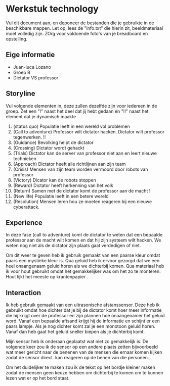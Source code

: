 # Werkstuk technology

Vul dit document aan, en deponeer de bestanden die je gebruikte in de beschikbare mappen. Let op, lees de "info.txt" die hierin zit, beeldmateriaal moet volledig zijn. ZOrg voor voldoende foto's van je breadboard en opstelling.


## Eige informatie

- Juan-luca Lozano
- Groep B 
- Dictator VS professor 


## Storyline 

Vul volgende elementen in, deze zullen dezelfde zijn voor iedereen in de groep. Zet een "!" naast het deel dat jij hebt gedaan en "!!" naast het element dat je dynamisch maakte

1. (status quo) Populatie leeft in een wereld vol problemen 
2. (Call to adventure) Professor wilt dictator hacken. Dictator wilt professor tegenwerken. !!
3. (Guidance) Bevolking helpt de dictator
4. (Crossing) Dictator wordt gehackt
5. (Trials) Dictator kan de server van professor niet aan en leert nieuwe technieken
6. (Approach) Dictator heeft alle richtlijnen aan zijn team
7. (Crisis) Mensen van zijn team worden vermoord door robots van professor
8. (Victory) Dicator kan de robots stoppen
9. (Reward) Dictator heeft herkenning van het volk
10. (Return) Samen met de dictator komt de professor aan de macht !
11. (New life) Populatie leeft in een betere wereld
12. (Resolution) Mensen leren hou ze moeten reageren bij een nieuwe cyberattack. 

## Experience

In deze fase (call to adventure) komt de dictator te weten dat een bepaalde professor aan de macht wilt komen en dat hij 
zijn systeem wilt hacken. We weten nog niet als de dictator zijn plaats gaat verdedigen of niet.

Om dit weer te geven heb ik gebruik gemaakt van een paarse kleur omdat paars een mystieke kleur is. Qua geluid heb ik ervoor
gezorgd dat we een heel onaangenaam geluid horen als we dichterbij komen. Qua materiaal heb ik voor hout gebruikt omdat het 
gemakkelijker was om het zo te monteren. Hout lijkt het meeste op krantenpapier . 




## Interaction

Ik heb gebruik gemaakt van een ultrasonische afstanssensor. Deze heb ik gebruikt omdat hoe dichter
dat je bij de dictator komt hoer meer informatie die hij krijgt over de professor en zijn plannen
hoe onaangenamer het geluid word. 
Vanaf een bepaalde aftsand krijgt hij de informatie en schijnt er een paars lampje. Als je nog dichter komt zal je een
monotoon geluid horen. Vanaf dan heb gaat het geluid sneller biepen als je dichterbij komt. 

Mijn sensor heb ik onderaan geplaatst wat niet zo gemakkelijk is. De volgende keer zou ik de sensor op een andere plaats zetten 
bijvoorbeeld wat meer gericht naar de benenen van de mensen die ernaar komen kijken zodat de sensor direct. 
kan reageren op de benen van die personen. 

Om het duidelijker te maken zou ik de tekst op het bordje kleiner maken zodat de mensen geen keuze hebben om dichterbij te komen
om te kunnen lezen wat er op het bord staat. 






